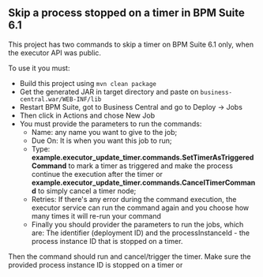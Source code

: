 Skip a process stopped on a timer in BPM Suite 6.1
--
This project has two commands to skip a timer on BPM Suite 6.1 only, when the executor API was public.

To use it you must:    
* Build this project using `mvn clean package`* Get the generated JAR in target directory and paste on `business-central.war/WEB-INF/lib`* Restart BPM Suite, got to Business Central and go to Deploy -> Jobs* Then click in Actions and chose New Job* You must provide the parameters to run the commands:     - Name: any name you want to give to the job;    - Due On: It is when you want this job to run;    
    - Type: **example.executor_update_timer.commands.SetTimerAsTriggeredCommand** to mark a timer as triggered and make the process continue the execution after the timer or **example.executor_update_timer.commands.CancelTimerCommand** to simply cancel a timer node;    - Retries: If there's any error during the command execution, the executor service can run the command again and you choose how many times it will re-run your command    - Finally you should provider the parameters to run the jobs, which are: The identifier (deployment ID) and the processInstanceId - the process instance ID that is stopped on a timer.    
Then the command should run and cancel/trigger the timer. Make sure the provided process instance ID is stopped on a timer or 
